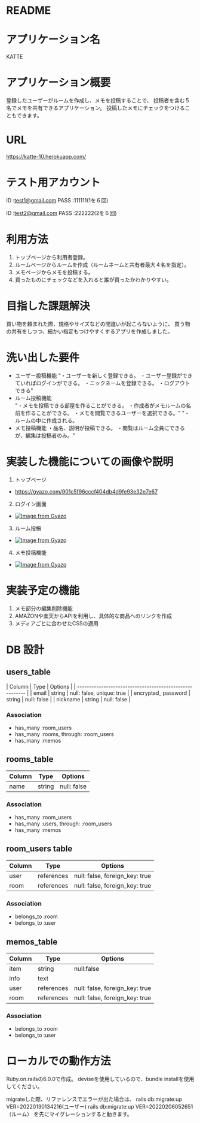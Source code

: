 # README

# アプリケーション名
KATTE

# アプリケーション概要
登録したユーザーがルームを作成し、メモを投稿することで、
投稿者を含む５名でメモを共有できるアプリケーション。
投稿したメモにチェックをつけることもできます。

# URL
https://katte-10.herokuapp.com/

# テスト用アカウント
ID    :test1@gmail.com
PASS  :111111(1を６回)

ID    :test2@gmail.com
PASS  :222222(2を６回)

# 利用方法
  1. トップページから利用者登録。
  2. ルームページからルームを作成（ルームネームと共有者最大４名を指定）。
  3. メモページからメモを投稿する。
  4. 買ったものにチェックなどを入れると誰が買ったかわかりやすい。

# 目指した課題解決
  買い物を頼まれた際、規格やサイズなどの間違いが起こらないように、
  買う物の共有をしつつ、細かい指定もつけやすくするアプリを作成しました。

# 洗い出した要件
* ユーザー投稿機能
  "・ユーザーを新しく登録できる。
  ・ユーザー登録ができていればログインができる。
  ・ニックネームを登録できる。
  ・ログアウトできる"
* ルーム投稿機能  
  "・メモを投稿できる部屋を作ることができる。
  ・作成者がメモルームの名前を作ることができる。
  ・メモを閲覧できるユーザーを選択できる。"
  "・ルームの中に作成される。
* メモ投稿機能
  ・品名、説明が投稿できる。
  ・閲覧はルーム全員にできるが、編集は投稿者のみ。"

# 実装した機能についての画像や説明
1. トップページ
  * https://gyazo.com/901c5f96cccf404db4d9fe93e32e7e67
2. ログイン画面
  * [![Image from Gyazo](https://i.gyazo.com/901c5f96cccf404db4d9fe93e32e7e67.png)](https://gyazo.com/901c5f96cccf404db4d9fe93e32e7e67)
3. ルーム投稿
  *  [![Image from Gyazo](https://i.gyazo.com/73ce92b431d44248827b4d8435d14486.gif)](https://gyazo.com/73ce92b431d44248827b4d8435d14486)
4. メモ投稿機能
  * [![Image from Gyazo](https://i.gyazo.com/5d12b18920a8d71d02c1b20660cb564b.gif)](https://gyazo.com/5d12b18920a8d71d02c1b20660cb564b)

# 実装予定の機能
1. メモ部分の編集削除機能
2. AMAZONや楽天からAPIを利用し、具体的な商品へのリンクを作成
3. メディアごとに合わせたCSSの適用


# DB 設計

## users_table

| Column              | Type   | Options                   |
| -------------------------------------------------------- |
| email               | string | null: false, unique: true |
| encrypted_ password | string | null: false               |
| nickname            | string | null: false               |

### Association
- has_many :room_users
-  has_many :rooms, through: :room_users
- has_many :memos

## rooms_table

| Column | Type   | Options     |
| ------ | ------ | ----------- |
| name   | string | null: false |

### Association
- has_many :room_users
- has_many :users, through: :room_users
- has_many :memos

## room_users table

| Column | Type       | Options                        |
| ------ | ---------- | ------------------------------ |
| user   | references | null: false, foreign_key: true |
| room   | references | null: false, foreign_key: true |

### Association

- belongs_to :room
- belongs_to :user

## memos_table

| Column  | Type       | Options                        |
| ------- | ---------- | ------------------------------ |
| item    | string     | null:false                     |
| info    | text       |                                |
| user    | references | null: false, foreign_key: true |
| room    | references | null: false, foreign_key: true |

### Association

- belongs_to :room
- belongs_to :user

# ローカルでの動作方法
Ruby.on.railsの6.0.0で作成。
deviseを使用しているので、bundle installを使用してください。

migrateした際、リファレンスでエラーが出た場合は、
rails db:migrate:up VER=20220130134216(ユーザー)
rails db:migrate:up VER=20220206052651（ルーム）
を先にマイグレーションすると動きます。